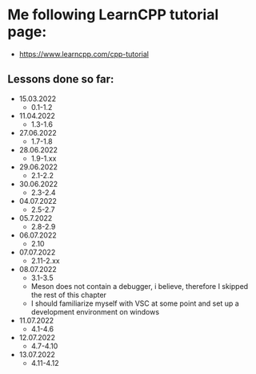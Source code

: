 # Me following LearnCPP tutorial page:
  - https://www.learncpp.com/cpp-tutorial
## Lessons done so far:
  - 15.03.2022
	* 0.1-1.2
  - 11.04.2022
	* 1.3-1.6
  - 27.06.2022
    * 1.7-1.8
  - 28.06.2022
    * 1.9-1.xx
  - 29.06.2022
    * 2.1-2.2
  - 30.06.2022
    * 2.3-2.4
  - 04.07.2022
    * 2.5-2.7
  - 05.7.2022
    * 2.8-2.9
  - 06.07.2022
    * 2.10
  - 07.07.2022
    * 2.11-2.xx
  - 08.07.2022
    * 3.1-3.5
    * Meson does not contain a debugger, i believe, therefore I skipped the rest of this chapter
    * I should familiarize myself with VSC at some point and set up a development environment on windows
  - 11.07.2022
    * 4.1-4.6
  - 12.07.2022
    * 4.7-4.10
  - 13.07.2022
    * 4.11-4.12
